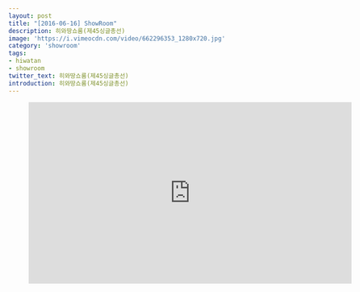 ```yaml
---
layout: post
title: "[2016-06-16] ShowRoom"
description: 히와땅쇼룸(제45싱글총선)
image: 'https://i.vimeocdn.com/video/662296353_1280x720.jpg'
category: 'showroom'
tags:
- hiwatan
- showroom
twitter_text: 히와땅쇼룸(제45싱글총선)
introduction: 히와땅쇼룸(제45싱글총선)
---
```

<figure class="video_container">
<iframe src="https://player.vimeo.com/video/239345872" width="640" height="360" frameborder="0" webkitallowfullscreen mozallowfullscreen allowfullscreen></iframe>
</figure>


